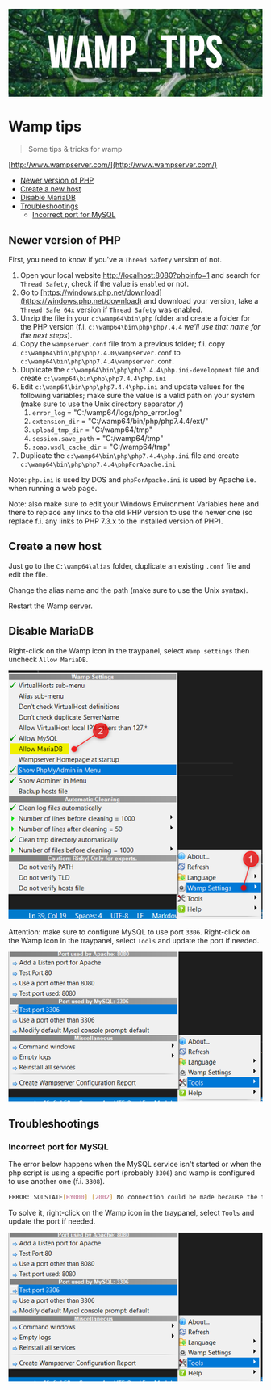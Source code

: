 ![Banner](./images/banner.png)

# Wamp tips

> Some tips &amp; tricks for wamp

[http://www.wampserver.com/](http://www.wampserver.com/)

* [Newer version of PHP](#newer-version-of-php)
* [Create a new host](#create-a-new-host)
* [Disable MariaDB](#disable-mariadb)
* [Troubleshootings](#troubleshootings)
  * [Incorrect port for MySQL](#incorrect-port-for-mysql)

## Newer version of PHP

First, you need to know if you've a `Thread Safety` version of not.

1. Open your local website [http://localhost:8080?phpinfo=1](http://localhost:8080?phpinfo=1) and search for `Thread Safety`, check if the value is `enabled` or not.
2. Go to [https://windows.php.net/download](https://windows.php.net/download) and download your version, take a `Thread Safe 64x` version if `Thread Safety` was enabled.
3. Unzip the file in your `c:\wamp64\bin\php` folder and create a folder for the PHP version (f.i. `c:\wamp64\bin\php\php7.4.4` *we'll use that name for the next steps*).
4. Copy the `wampserver.conf` file from a previous folder; f.i. copy  `c:\wamp64\bin\php\php7.4.0\wampserver.conf` to `c:\wamp64\bin\php\php7.4.4\wampserver.conf`.
5. Duplicate the `c:\wamp64\bin\php\php7.4.4\php.ini-development` file and create `c:\wamp64\bin\php\php7.4.4\php.ini`
6. Edit `c:\wamp64\bin\php\php7.4.4\php.ini` and update values for the following variables; make sure the value is a valid path on your system (make sure to use the Unix directory separator `/`)
   1. `error_log` = "C:/wamp64/logs/php_error.log"
   2. `extension_dir` = "C:/wamp64/bin/php/php7.4.4/ext/"
   3. `upload_tmp_dir` = "C:/wamp64/tmp"
   4. `session.save_path` = "C:/wamp64/tmp"
   5. `soap.wsdl_cache_dir` = "C:/wamp64/tmp"
7. Duplicate the `c:\wamp64\bin\php\php7.4.4\php.ini` file and create `c:\wamp64\bin\php\php7.4.4\phpForApache.ini`

Note: `php.ini` is used by DOS and `phpForApache.ini` is used by Apache i.e. when running a web page.

Note: also make sure to edit your Windows Environment Variables here and there to replace any links to the old PHP version to use the newer one (so replace f.i. any links to PHP 7.3.x to the installed version of PHP).

## Create a new host

Just go to the `C:\wamp64\alias` folder, duplicate an existing `.conf` file and edit the file. 

Change the alias name and the path (make sure to use the Unix syntax).

Restart the Wamp server.

## Disable MariaDB

Right-click on the Wamp icon in the traypanel, select `Wamp settings` then uncheck `Allow MariaDB`.

![](./images/disable_mariadb.png)

Attention: make sure to configure MySQL to use port `3306`. Right-click on the Wamp icon in the traypanel, select `Tools` and update the port if needed.

![](./images/mysql_port_3306.png)

## Troubleshootings

### Incorrect port for MySQL

The error below happens when the MySQL service isn't started or when the php script is using a specific port (probably `3306`) and wamp is configured to use another one (f.i. `3308`).

```bash
ERROR: SQLSTATE[HY000] [2002] No connection could be made because the target machine actively refused it
```

To solve it, right-click on the Wamp icon in the traypanel, select `Tools` and update the port if needed.

![](./images/mysql_port_3306.png)
